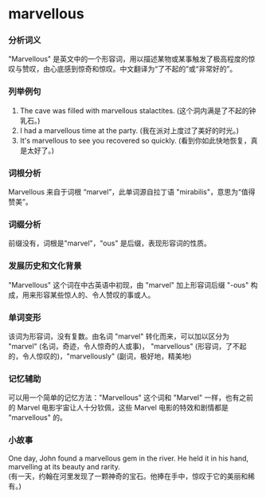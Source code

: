 # marvellous

### 分析词义

  

"Marvellous" 是英文中的一个形容词，用以描述某物或某事触发了极高程度的惊叹与赞叹，由心底感到惊奇和惊叹。中文翻译为“了不起的”或“非常好的”。

  

### 列举例句

  

1.  The cave was filled with marvellous stalactites. (这个洞内满是了不起的钟乳石。)
2.  I had a marvellous time at the party. (我在派对上度过了美好的时光。)
3.  It's marvellous to see you recovered so quickly. (看到你如此快地恢复，真是太好了。)

  

### 词根分析

  

Marvellous 来自于词根 “marvel”，此单词源自拉丁语 "mirabilis"，意思为“值得赞美”。

  

### 词缀分析

  

前缀没有，词根是"marvel"，"ous" 是后缀，表现形容词的性质。

  

### 发展历史和文化背景

  

"Marvellous" 这个词在中古英语中初现，由 "marvel" 加上形容词后缀 "-ous" 构成，用来形容某些惊人的、令人赞叹的事或人。

  

### 单词变形

  

该词为形容词，没有复数。由名词 "marvel" 转化而来，可以加以区分为 "marvel" (名词，奇迹，令人惊奇的人或事)， "marvellous" (形容词，了不起的，令人惊叹的)，"marvellously" (副词，极好地，精美地)

  

### 记忆辅助

  

可以用一个简单的记忆方法："Marvellous" 这个词和 "Marvel" 一样，也有之前的 Marvel 电影宇宙让人十分钦佩，这些 Marvel 电影的特效和剧情都是 "marvellous" 的。

  

### 小故事

  

One day, John found a marvellous gem in the river. He held it in his hand, marvelling at its beauty and rarity.  
(有一天，约翰在河里发现了一颗神奇的宝石。他捧在手中，惊叹于它的美丽和稀有。)
